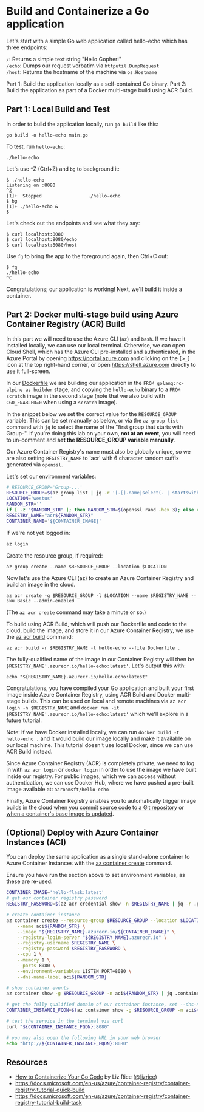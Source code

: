 # Build and Containerize a Go application

Let's start with a simple Go web application called hello-echo which has three endpoints:

`/`: Returns a simple text string "Hello Gopher!"  
`/echo`: Dumps our request verbatim via `httputil.DumpRequest`  
`/host`: Returns the hostname of the machine via `os.Hostname`  

Part 1: Build the application locally as a self-contained Go binary.
Part 2: Build the application as part of a Docker multi-stage build using ACR Build.

## Part 1: Local Build and Test

In order to build the application locally, run `go build` like this:

```
go build -o hello-echo main.go
```

To test, run `hello-echo`:

```
./hello-echo
```

Let's use ^Z (Ctrl+Z) and `bg` to background it:

```
$ ./hello-echo
Listening on :8080
^Z
[1]+  Stopped                 ./hello-echo
$ bg
[1]+ ./hello-echo &
$
```
Let's check out the endpoints and see what they say:

```
$ curl localhost:8080
$ curl localhost:8080/echo
$ curl localhost:8080/host
```

Use `fg` to bring the app to the foreground again, then Ctrl+C out:

```
$ fg
./hello-echo
^C
```

Congratulations; our application is working! Next, we'll build it inside a container.

## Part 2: Docker multi-stage build using Azure Container Registry (ACR) Build

In this part we will need to use the Azure CLI (`az`) and `bash`. If we have it installed locally, we can use our local terminal. Otherwise, we can open Cloud Shell, which has the Azure CLI pre-installed and authenticated, in the Azure Portal by opening <https://portal.azure.com> and clicking on the `[>_]` icon at the top right-hand corner, or open <https://shell.azure.com> directly to use it full-screen.

In our [Dockerfile](Dockerfile) we are building our application in the `FROM golang:rc-alpine as builder` stage, and copying the `hello-echo` binary to a `FROM scratch` image in the second stage (note that we also build with `CGO_ENABLED=0` when using a `scratch` image).

In the snippet below we set the correct value for the `RESOURCE_GROUP` variable. This can be set manually as below, or via the `az group list` command with `jq` to select the name of the "first group that starts with Group-". If you're doing this lab on your own, **not at an event**, you will need to un-comment and **set the RESOURCE_GROUP variable manually**.

Our Azure Container Registry's name must also be globally unique, so we are also setting `REGISTRY_NAME` to 'acr' with 6 character random suffix generated via `openssl`.

Let's set our environment variables:

```bash
# RESOURCE_GROUP='Group-...'
RESOURCE_GROUP=$(az group list | jq -r '[.[].name|select(. | startswith("Group-"))][0]')
LOCATION='westus'
RANDOM_STR=''
if [ -z "$RANDOM_STR" ]; then RANDOM_STR=$(openssl rand -hex 3); else echo $RANDOM_STR; fi
REGISTRY_NAME="acr${RANDOM_STR}"
CONTAINER_NAME='${CONTAINER_IMAGE}'
```

If we're not yet logged in:

```bash
az login
```

Create the resource group, if required:

```
az group create --name $RESOURCE_GROUP --location $LOCATION
```

Now let's use the Azure CLI (az) to create an Azure Container Registry and build an image in the cloud.

```
az acr create -g $RESOURCE_GROUP -l $LOCATION --name $REGISTRY_NAME --sku Basic --admin-enabled
```

(The `az acr create` command may take a minute or so.)

To build using ACR Build, which will push our Dockerfile and code to the cloud, build the image, and store it in our Azure Container Registry, we use the [az acr build](https://docs.microsoft.com/en-us/cli/azure/acr?#az-acr-build) command:

```
az acr build -r $REGISTRY_NAME -t hello-echo --file Dockerfile .
```

The fully-qualified name of the image in our Container Registry will then be `$REGISTRY_NAME'.azurecr.io/hello-echo:latest'`. Let's output this with:

```
echo "${REGISTRY_NAME}.azurecr.io/hello-echo:latest"
```

Congratulations, you have compiled your Go application and built your first image inside Azure Container Registry, using ACR Build and Docker multi-stage builds. This can be used on local and remote machines via `az acr login -n $REGISTRY_NAME` and `docker run -it $REGISTRY_NAME'.azurecr.io/hello-echo:latest'` which we'll explore in a future tutorial.

Note: if we have Docker installed locally, we can run `docker build -t hello-echo .` and it would build our image locally and make it available on our local machine. This tutorial doesn't use local Docker, since we can use ACR Build instead.

Since Azure Container Registry (ACR) is completely private, we need to log in with `az acr login` or `docker login` in order to use the image we have built inside our registry. For public images, which we can access without authentication, we can use Docker Hub, where we have pushed a pre-built image available at: `aaronmsft/hello-echo`

Finally, Azure Container Registry enables you to automatically trigger image builds in the cloud [when you commit source code to a Git repository](https://docs.microsoft.com/en-us/azure/container-registry/container-registry-tutorial-build-task) or [when a container's base image is updated](https://docs.microsoft.com/en-us/azure/container-registry/container-registry-tutorial-base-image-update).

## (Optional) Deploy with Azure Container Instances (ACI)

You can deploy the same application as a single stand-alone container to Azure Container Instances with the [az container create](https://docs.microsoft.com/en-us/azure/container-instances/container-instances-quickstart#create-a-container) command.

Ensure you have run the section above to set environment variables, as these are re-used:

```bash
CONTAINER_IMAGE='hello-flask:latest'
# get our container registry password
REGISTRY_PASSWORD=$(az acr credential show -n $REGISTRY_NAME | jq -r .passwords[0].value)

# create container instance
az container create --resource-group $RESOURCE_GROUP --location $LOCATION \
    --name aci${RANDOM_STR} \
    --image "${REGISTRY_NAME}.azurecr.io/${CONTAINER_IMAGE}" \
    --registry-login-server "${REGISTRY_NAME}.azurecr.io" \
    --registry-username $REGISTRY_NAME \
    --registry-password $REGISTRY_PASSWORD \
    --cpu 1 \
    --memory 1 \
    --ports 8080 \
    --environment-variables LISTEN_PORT=8080 \
    --dns-name-label aci${RANDOM_STR}

# show container events
az container show -g $RESOURCE_GROUP -n aci${RANDOM_STR} | jq .containers[0].instanceView.events[]

# get the fully qualified domain of our container instance, set --dns-name-label above
CONTAINER_INSTANCE_FQDN=$(az container show -g $RESOURCE_GROUP -n aci${RANDOM_STR} | jq -r .ipAddress.fqdn)

# test the service in the terminal via curl
curl "${CONTAINER_INSTANCE_FQDN}:8080"

# you may also open the following URL in your web browser
echo "http://${CONTAINER_INSTANCE_FQDN}:8080"
```

## Resources
- [How to Containerize Your Go Code](https://azure.microsoft.com/en-us/resources/how-to-containerize-your-go-code/en-us/) by Liz Rice ([@lizrice](https://twitter.com/lizrice))
- <https://docs.microsoft.com/en-us/azure/container-registry/container-registry-tutorial-quick-build>
- https://docs.microsoft.com/en-us/azure/container-registry/container-registry-tutorial-build-task
